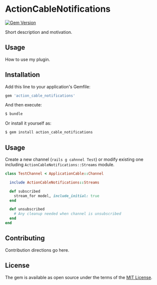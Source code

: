 # ActionCableNotifications
[![Gem Version](https://badge.fury.io/rb/action_cable_notifications.svg)](https://badge.fury.io/rb/action_cable_notifications)

Short description and motivation.

## Usage
How to use my plugin.

## Installation
Add this line to your application's Gemfile:

```ruby
gem 'action_cable_notifications'
```

And then execute:
```bash
$ bundle
```

Or install it yourself as:
```bash
$ gem install action_cable_notifications
```

## Usage
Create a new channel (`rails g cahnnel Test`) or modify existing one including `ActionCableNotifications::Streams` module. 

```ruby
class TestChannel < ApplicationCable::Channel

  include ActionCableNotifications::Streams

  def subscribed
    stream_for model, include_initial: true
  end

  def unsubscribed
    # Any cleanup needed when channel is unsubscribed
  end
end
```

## Contributing
Contribution directions go here.

## License
The gem is available as open source under the terms of the [MIT License](http://opensource.org/licenses/MIT).

